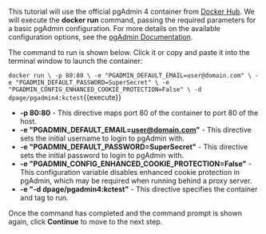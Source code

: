 This tutorial will use the official pgAdmin 4 container from
[Docker Hub](https://cloud.docker.com/repository/docker/dpage/pgadmin4). We will execute the
**docker run** command, passing the required parameters for a basic pgAdmin
configuration. For more details on the available configuration options, see the
[pgAdmin Documentation](https://www.pgadmin.org/docs/pgadmin4/latest/container_deployment.html).

The command to run is shown below. Click it or copy and paste it into the
terminal window to launch the container:

`docker run \
    -p 80:80 \
    -e "PGADMIN_DEFAULT_EMAIL=user@domain.com" \
    -e "PGADMIN_DEFAULT_PASSWORD=SuperSecret" \
    -e "PGADMIN_CONFIG_ENHANCED_COOKIE_PROTECTION=False" \
    -d dpage/pgadmin4:kctest`{{execute}}

* **-p 80:80** - This directive maps port 80 of the container to port 80 of the
  host.
* **-e "PGADMIN_DEFAULT_EMAIL=user@domain.com"** - This directive sets the
  initial username to login to pgAdmin with.
* **-e "PGADMIN_DEFAULT_PASSWORD=SuperSecret"** - This directive sets the
  initial password to login to pgAdmin with.
* **-e "PGADMIN_CONFIG_ENHANCED_COOKIE_PROTECTION=False"** - This configuration
  variable disables enhanced cookie protection in pgAdmin, which may be
  required when running behind a proxy server.   
* **-e "-d dpage/pgadmin4:kctest"** - This directive specifies the container
  and tag to run.

Once the command has completed and the command prompt is shown again, click
**Continue** to move to the next step.
